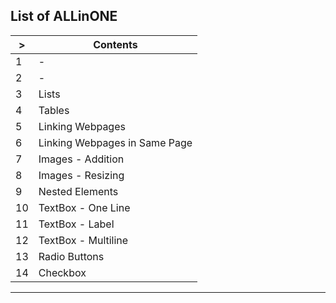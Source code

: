 List of ALLinONE
---

| > | Contents |
| --- | --- |
| 1 | - |
| 2 | - |
| 3 | Lists |
| 4 | Tables |
| 5 | Linking Webpages |
| 6 | Linking Webpages in Same Page |
| 7 | Images - Addition |
| 8 | Images - Resizing |
| 9 | Nested Elements |
| 10 | TextBox - One Line |
| 11 | TextBox - Label |
| 12 | TextBox - Multiline |
| 13 | Radio Buttons |
| 14 | Checkbox |

---
